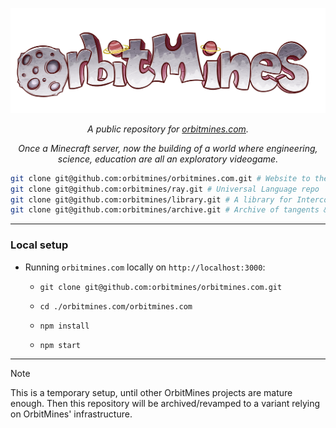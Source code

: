 <div align="center">

![orbitmines.logo.3000x1000.png](./orbitmines.com/src%2Flib%2Forganizations%2Forbitmines%2Flogo%2Forbitmines.logo.3000x1000.png)

*A public repository for [orbitmines.com](https://orbitmines.com).*

*Once a Minecraft server, now the building of a world where engineering, science, education are all an exploratory videogame.*


</div>

```sh
git clone git@github.com:orbitmines/orbitmines.com.git # Website to the old internet
git clone git@github.com:orbitmines/ray.git # Universal Language repo
git clone git@github.com:orbitmines/library.git # A library for Intercommunication between Languages
git clone git@github.com:orbitmines/archive.git # Archive of tangents & history
```

---

### Local setup

- Running `orbitmines.com` locally on `http://localhost:3000`:
  - ```shell
    git clone git@github.com:orbitmines/orbitmines.com.git
    ```
  - ```shell
    cd ./orbitmines.com/orbitmines.com
    ``` 
  - ```
    npm install
    ```
  - ```
    npm start
    ```

---

> [!NOTE]
> This is a temporary setup, until other OrbitMines projects are mature enough. Then this repository will be archived/revamped to a variant relying on OrbitMines' infrastructure.
